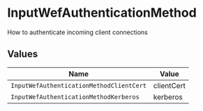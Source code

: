 # InputWefAuthenticationMethod

How to authenticate incoming client connections


## Values

| Name                                     | Value                                    |
| ---------------------------------------- | ---------------------------------------- |
| `InputWefAuthenticationMethodClientCert` | clientCert                               |
| `InputWefAuthenticationMethodKerberos`   | kerberos                                 |